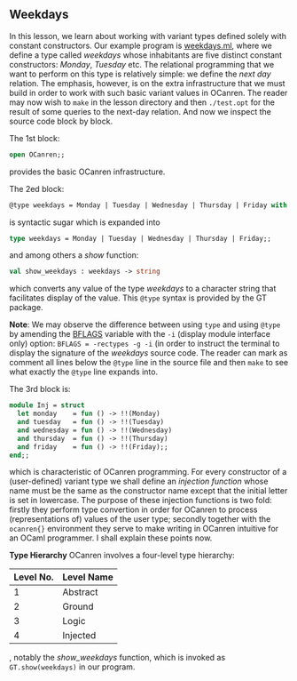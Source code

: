 ## Weekdays

In this lesson, we learn about working with variant types defined solely with
constant constructors. Our example program is [weekdays.ml](weekdays.ml), where
we define a type called _weekdays_ whose inhabitants are five distinct constant constructors:
_Monday_, _Tuesday_ etc. The relational programming that we want to perform on this type
is relatively simple: we define the _next day_ relation. The emphasis, however, is on the
extra infrastructure that we must build in order to work with such basic variant values in
OCanren. The reader may now wish to `make` in the lesson directory and then `./test.opt`
for the result of some queries to the next-day relation.  And now we inspect the source code
block by block.

The 1st block:
```ocaml
open OCanren;;
```
provides the basic OCanren infrastructure.

The 2ed block:
```ocaml
@type weekdays = Monday | Tuesday | Wednesday | Thursday | Friday with show;;
```
is syntactic sugar which is expanded into 
```ocaml
type weekdays = Monday | Tuesday | Wednesday | Thursday | Friday;;
```
and among others a _show_ function:
```ocaml
val show_weekdays : weekdays -> string
```
which converts any value of the type _weekdays_ to a character string
that facilitates display of the value. This `@type` syntax is provided by the GT package.

**Note**: We may observe the difference between using `type` and using `@type`
by amending the [BFLAGS](Makefile#L11) variable with the `-i` (display module interface only)
option: `BFLAGS = -rectypes -g -i` (in order to instruct the terminal to display the signature of the _weekdays_ source code. The
reader can mark as comment all lines below the `@type` line in the source file  and then `make`
to see what exactly the `@type` line expands into.


The 3rd block is: 
```ocaml
module Inj = struct
  let monday    = fun () -> !!(Monday)
  and tuesday   = fun () -> !!(Tuesday)
  and wednesday = fun () -> !!(Wednesday)
  and thursday  = fun () -> !!(Thursday)
  and friday    = fun () -> !!(Friday);;
end;;

```
which is characteristic of OCanren programming. For every constructor of a (user-defined) variant
type we shall define an _injection function_ whose name must be the same as the constructor name
except that the initial letter is set in lowercase. The purpose of these injection functions
is two fold: firstly they perform type convertion in order for OCanren to process
(representations of) values of the user type;
secondly together with the `ocanren{}` environment they serve to make writing in OCanren
intuitive for an OCaml programmer. I shall explain these points now.

**Type Hierarchy** OCanren involves a four-level type hierarchy:


Level No. | Level Name
--        |--
1         | Abstract
2         | Ground
3         | Logic
4         | Injected






, notably the _show_weekdays_
 function, which is invoked as `GT.show(weekdays)` in our program.  

